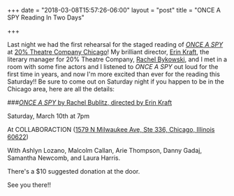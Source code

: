 +++
date = "2018-03-08T15:57:26-06:00"
layout = "post"
title = "ONCE A SPY Reading In Two Days"

+++

Last night we had the first rehearsal for the staged reading of [*ONCE A SPY*](https://newplayexchange.org/plays/48794/once-spy) at [20% Theatre Company Chicago](https://www.twentypercentchicago.com/)! My brilliant director, [Erin Kraft](https://www.erinkraft.com/), the literary manager for 20% Theatre Company, [Rachel Bykowski](https://twitter.com/rachb713), and I met in a room with some fine actors and I listened to *ONCE A SPY* out loud for the first time in years, and now I'm more excited than ever for the reading this Saturday!! Be sure to come out on Saturday night if you happen to be in the Chicago area, here are all the details:

###[*ONCE A SPY* by Rachel Bublitz, directed by Erin Kraft](https://www.twentypercentchicago.com/darkroom18)

Saturday, March 10th at 7pm

At COLLABORACTION ([1579 N Milwaukee Ave, Ste 336, Chicago, Illinois 60622](https://www.google.com/maps/place/1579+N+Milwaukee+Ave+%23336,+Chicago,+IL+60622/data=!4m2!3m1!1s0x880fd2c74476aaad:0x5d40ba89df5e0fb4?sa=X&ved=0ahUKEwjvgdXX4d3ZAhWIslkKHUBWBNMQ8gEIKDAA))

With Ashlyn Lozano, Malcolm Callan, Arie Thompson, Danny Gadaj, Samantha Newcomb, and Laura Harris. 

There's a $10 suggested donation at the door.

See you there!! 